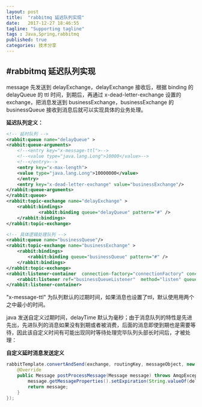 ```yaml
---
layout: post
title:  "rabbitmq 延迟队列实现"
date:   2017-12-27 18:46:55
tagline: "Supporting tagline"
tags : Java,Spring,rabbitmq
published: true
categories: 技术分享
---
```


#rabbitmq 延迟队列实现
-------
message 先发送到 delayExchange，delayExchange 接收后，根据 binding 的 delayQueue 的 ttl 时间，到期后，再通过 x-dead-letter-exchange 设置的 exchange，把消息发送到 businessExchange，businessExchange 的 businessQueue 接收到消息后就可以实现具体的业务处理。   

**延迟队列定义：**   

``` xml
<!-- 延时队列 -->
<rabbit:queue name="delayQueue" > 
<rabbit:queue-arguments> 
	<!--<entry key="x-message-ttl">--> 		
	<!--<value type="java.lang.Long">10000</value>--> 	
	<!--</entry>--> 	
	<entry key="x-max-length"> 		
	<value type="java.lang.Long">10000000</value> 	
	</entry> 	
	<entry key="x-dead-letter-exchange" value="businessExchange"/> 
</rabbit:queue-arguments> 
</rabbit:queue> 
<rabbit:topic-exchange name="delayExchange" > 
	<rabbit:bindings> 
			<rabbit:binding queue="delayQueue" pattern="#" /> 
	</rabbit:bindings> 
</rabbit:topic-exchange>  

<!-- 具体逻辑处理队列 --> 
<rabbit:queue name="businessQueue"/> 
<rabbit:topic-exchange name="businessExchange" > 
	<rabbit:bindings> 		
		<rabbit:binding queue="businessQueue" pattern="#" /> 	
	</rabbit:bindings> 
</rabbit:topic-exchange> 
<rabbit:listener-container 	connection-factory="connectionFactory" concurrency="2" prefetch="2"> 
	<rabbit:listener ref="businessQueueListener"  method="listen" queue-names="businessQueue" /> 
</rabbit:listener-container>
```

"x-message-ttl" 为队列默认的过期时间，如果消息也设置了ttl，默认使用用两个之中最小的时间。

java 发送自定义过期时间，delayTime 默认为毫秒；由于消息队列的特性是先进先出，先进队列的消息如果没有到期或者被消费，后面的消息即使到期也是需要等待，因此该自定义时间有可能出现同时等待处理完毕队列头部长时间后，才被处理：   

**自定义延时消息发送定义**

``` java
rabbitTemplate.convertAndSend(exchange, routingKey, messageObject, new MessagePostProcessor() { 	
	@Override 	
	public Message postProcessMessage(Message message) throws AmqpException { 		
		message.getMessageProperties().setExpiration(String.valueOf(delayTime)); 
		return message; 	
	} 
});
```
